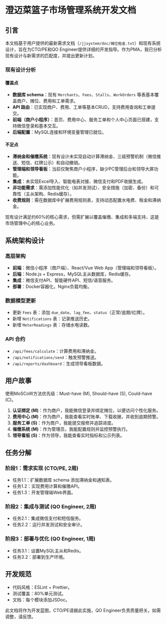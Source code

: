 # 澄迈菜篮子市场管理系统开发文档

## 引言

本文档基于用户提供的最新需求文档（`/jjsystem/doc/摊位租金.txt`）和现有系统设计，旨在为CTO/PE和QO Engineer提供详细的开发指导。作为PMA，我已分析现有设计与新需求的匹配度，并提出更新计划。

### 现有设计分析

#### 覆盖点
- **数据库 schema**：现有 `Merchants`、`Fees`、`Stalls`、`WorkOrders` 等表基本覆盖商户、摊位、费用和工单需求。
- **API 路由**：已实现商户、费用、工单等基本CRUD，支持费用查询和工单提交。
- **前端（商户小程序）**：首页、费用中心、服务工单和个人中心页面已搭建，支持微信登录和基本交互。
- **后端配置**：MySQL连接和环境变量管理已就位。

#### 不足点
- **滞纳金和催缴系统**：现有设计未实现自动计算滞纳金、三级预警机制（微信推送、短信、红牌公示）和自动撤销。
- **管理端和领导看板**：当前仅聚焦商户小程序，缺少PC管理后台和领导大屏功能。
- **集成**：未实现Excel导入、智能电表对接、微信支付和PDF收据生成。
- **非功能需求**：需添加性能优化（如并发测试）、安全措施（加密、备份）和可靠性（主从架构、Redis缓存）。
- **收费规则**：需在数据库中扩展费用规则表，支持动态配置水电费、租金和滞纳金。

现有设计满足约60%的核心需求，但需扩展以覆盖催缴、集成和多端支持，这是市场管理中心的核心业务。

## 系统架构设计

### 高层架构
- **前端**：微信小程序（商户端）、React/Vue Web App（管理端和领导看板）。
- **后端**：Node.js + Express，MySQL主从数据库，Redis缓存。
- **集成**：微信支付API、智能硬件API、短信/语音服务。
- **部署**：Docker容器化，Nginx负载均衡。

### 数据模型更新
- 更新 `Fees` 表：添加 `due_date`、`lag_fee`、`status`（正常/逾期/红牌）。
- 新增 `Notifications` 表：记录推送历史。
- 新增 `MeterReadings` 表：存储水电读数。

### API 合约
- `/api/fees/calculate`：计算费用和滞纳金。
- `/api/notifications/send`：触发预警推送。
- `/api/reports/dashboard`：生成领导看板数据。

## 用户故事

使用MoSCoW方法优先级：Must-have (M), Should-have (S), Could-have (C)。

1. **认证绑定 (M)**：作为商户，我能微信登录并绑定摊位，以便访问个性化服务。
2. **费用中心 (M)**：作为商户，我能查看实时账单、下载收据，并收到逾期预警。
3. **服务工单 (S)**：作为商户，我能提交报修并追踪进度。
4. **催缴系统 (M)**：作为管理员，我能配置规则并监控预警执行。
5. **领导看板 (S)**：作为领导，我能查看实时指标和公示列表。

## 任务分解

### 阶段1：需求实现 (CTO/PE, 2周)
- 任务1.1：扩展数据库 schema 添加滞纳金和通知表。
- 任务1.2：实现费用计算和催缴API。
- 任务1.3：开发管理端Web界面。

### 阶段2：集成与测试 (QO Engineer, 2周)
- 任务2.1：集成微信支付和短信服务。
- 任务2.2：运行并发测试和安全审计。

### 阶段3：部署与优化 (QO Engineer, 1周)
- 任务3.1：设置MySQL主从和Redis。
- 任务3.2：部署到生产环境。

## 开发规范
- 代码风格：ESLint + Prettier。
- 测试覆盖：80%单元测试。
- 文档：每个模块添加JSDoc。

此文档将作为开发蓝图，CTO/PE请据此实施，QO Engineer负责质量把关。如需调整，请反馈。